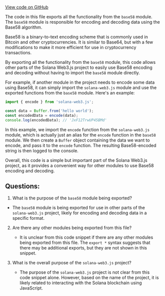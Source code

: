 [View code on GitHub](https://github.com/solana-labs/solana-web3.js/blob/master/packages/keys/src/index.ts)

The code in this file exports all the functionality from the `base58` module. The `base58` module is responsible for encoding and decoding data using the Base58 algorithm. 

Base58 is a binary-to-text encoding scheme that is commonly used in Bitcoin and other cryptocurrencies. It is similar to Base64, but with a few modifications to make it more efficient for use in cryptocurrency transactions. 

By exporting all the functionality from the `base58` module, this code allows other parts of the Solana Web3.js project to easily use Base58 encoding and decoding without having to import the `base58` module directly. 

For example, if another module in the project needs to encode some data using Base58, it can simply import the `solana-web3.js` module and use the exported functions from the `base58` module. Here's an example:

```javascript
import { encode } from 'solana-web3.js';

const data = Buffer.from('hello world');
const encodedData = encode(data);
console.log(encodedData); // 'JxF12TrwUP45BMd'
```

In this example, we import the `encode` function from the `solana-web3.js` module, which is actually just an alias for the `encode` function in the `base58` module. We then create a `Buffer` object containing the data we want to encode, and pass it to the `encode` function. The resulting Base58-encoded string is then logged to the console.

Overall, this code is a simple but important part of the Solana Web3.js project, as it provides a convenient way for other modules to use Base58 encoding and decoding.
## Questions: 
 1. What is the purpose of the `base58` module being exported?
   - The `base58` module is being exported for use in other parts of the `solana-web3.js` project, likely for encoding and decoding data in a specific format.

2. Are there any other modules being exported from this file?
   - It is unclear from this code snippet if there are any other modules being exported from this file. The `export *` syntax suggests that there may be additional exports, but they are not shown in this snippet.

3. What is the overall purpose of the `solana-web3.js` project?
   - The purpose of the `solana-web3.js` project is not clear from this code snippet alone. However, based on the name of the project, it is likely related to interacting with the Solana blockchain using JavaScript.